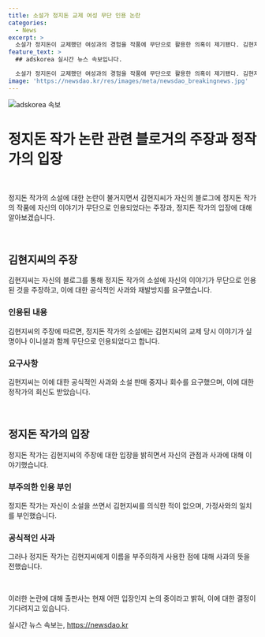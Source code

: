 ```yaml
---
title: 소설가 정지돈 교제 여성 무단 인용 논란
categories:
  - News
excerpt: >
  소설가 정지돈이 교제했던 여성과의 경험을 작품에 무단으로 활용한 의혹이 제기됐다. 김현지 씨는 자신의 블로그에 이익을 주장하며 공식 사과와 서적 판매 중단을 요구했지만, 정 작가는 이를 거부했다. 김씨는 정 작가의 회신을 공개하며 논란을 확산시켰고, 출판사는 현재 상황을 논의 중이라고 밝혔다.
feature_text: >
  ## adskorea 실시간 뉴스 속보입니다.

  소설가 정지돈이 교제했던 여성과의 경험을 작품에 무단으로 활용한 의혹이 제기됐다. 김현지 씨는 자신의 블로그에 이익을 주장하며 공식 사과와 서적 판매 중단을 요구했지만, 정 작가는 이를 거부했다. 김씨는 정 작가의 회신을 공개하며 논란을 확산시켰고, 출판사는 현재 상황을 논의 중이라고 밝혔다.
image: 'https://newsdao.kr/res/images/meta/newsdao_breakingnews.jpg'
---
```


<p><img src="https://newsdao.kr/res/images/meta/newsdao_breakingnews.jpg" alt="adskorea 속보" /></p>

<h1 data-ke-size="size26"><b>정지돈 작가 논란 관련 블로거의 주장과 정작가의 입장</b></h1>

<p data-ke-size="size16">&nbsp;</p>

<p>정지돈 작가의 소설에 대한 논란이 불거지면서 김현지씨가 자신의 블로그에 정지돈 작가의 작품에 자신의 이야기가 무단으로 인용되었다는 주장과, 정지돈 작가의 입장에 대해 알아보겠습니다.</p>

<p data-ke-size="size16">&nbsp;</p>

<h2 data-ke-size="size26">김현지씨의 주장</h2>

<p>김현지씨는 자신의 블로그를 통해 정지돈 작가의 소설에 자신의 이야기가 무단으로 인용된 것을 주장하고, 이에 대한 공식적인 사과와 재발방지를 요구했습니다.</p>

<h3><b>인용된 내용</b></h3>

<p>김현지씨의 주장에 따르면, 정지돈 작가의 소설에는 김현지씨의 교제 당시 이야기가 실명이나 이니셜과 함께 무단으로 인용되었다고 합니다.</p>

<h3><b>요구사항</b></h3>

<p>김현지씨는 이에 대한 공식적인 사과와 소설 판매 중지나 회수를 요구했으며, 이에 대한 정작가의 회신도 받았습니다.</p>

<p data-ke-size="size16">&nbsp;</p>

<h2 data-ke-size="size26">정지돈 작가의 입장</h2>

<p>정지돈 작가는 김현지씨의 주장에 대한 입장을 밝히면서 자신의 관점과 사과에 대해 이야기했습니다.</p>

<h3><b>부주의한 인용 부인</b></h3>

<p>정지돈 작가는 자신이 소설을 쓰면서 김현지씨를 의식한 적이 없으며, 가정사와의 일치를 부인했습니다.</p>

<h3><b>공식적인 사과</b></h3>

<p>그러나 정지돈 작가는 김현지씨에게 이름을 부주의하게 사용한 점에 대해 사과의 뜻을 전했습니다.</p>

<p data-ke-size="size16">&nbsp;</p>

<p>이러한 논란에 대해 출판사는 현재 어떤 입장인지 논의 중이라고 밝혀, 이에 대한 결정이 기다려지고 있습니다.</p>
실시간 뉴스 속보는, <a href="https://newsdao.kr" rel="dofollow">https://newsdao.kr</a>


